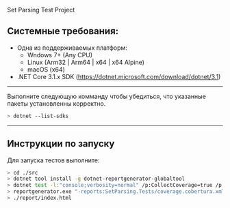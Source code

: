 Set Parsing Test Project

## Системные требования:  
- Одна из поддерживаемых платформ: 
    - Wndows 7+ (Any CPU)
    - Linux (Arm32 | Arm64 | x64 | x64 Alpine)
    - macOS (x64)
- .NET Core 3.1.x SDK (https://dotnet.microsoft.com/download/dotnet/3.1)

---    
Выполните следующую комманду чтобы убедиться, что указанные пакеты установленны корректно.
```bash
> dotnet --list-sdks
```

---
## Инструкции по запуску
Для запуска тестов выполните:

```bash
> cd ./src
> dotnet tool install -g dotnet-reportgenerator-globaltool
> dotnet test -l:"console;verbosity=normal" /p:CollectCoverage=true /p:CoverletOutputFormat=cobertura
> reportgenerator.exe "-reports:SetParsing.Tests/coverage.cobertura.xml" "-targetdir:report" -reporttypes:Html
> ./report/index.html
```
